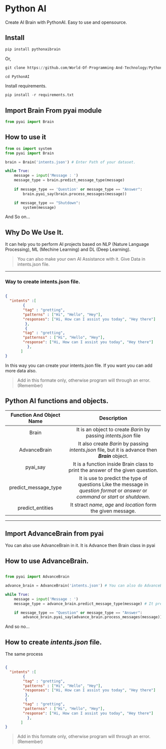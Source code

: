 # Python AI

Create AI Brain with PythonAI.
Easy to use and opensource. 

## Install

```python
pip install pythonaibrain
```
Or,

```python
git clone https://github.com/World-Of-Programming-And-Technology/PythonAI.git
```

```python
cd PythonAI
```

Install requirements. 

```python
pip install -r requirements.txt
```

## Import Brain From pyai module

```python
from pyai import Brain
```

## How to use it

```python
from os import system
from pyai import Brain

brain = Brain('intents.json') # Enter Path of your dataset.

while True:
	message = input('Message : ')
	message_type = brain.predict_message_type(message)
	
	if message_type == 'Question' or message_type == "Answer":
		brain.pyai_say(brain.process_messages(message))

	if message_type == "Shutdown":
		system(message)
```

And So on...

## Why Do We Use It.

It can help you to perform AI projects based on NLP (Nature Language Processing), ML (Mechine Learning) and DL (Deep Learning).

> You can also make your own AI Assistance with it.
> Give Data in intents.json file.

---

### Way to create intents.json file.

```json

{
  "intents" :[
        {
        "tag" : "gretting",
        "patterns" : ["Hi", "Hello", "Hey"],
        "responses": ["Hi, How can I assist you today", "Hey there"]
         },
         {
        "tag" : "gretting",
        "patternss" : ["Hi", "Hello", "Hey"],
        "response": ["Hi, How can I assist you today", "Hey there"]
          },
       ]
}
```

In this way you can create your intents.json  file. If you want you can add more data also.

> Add in this formate only, otherwise program will through an error. (Remember)

## Python AI functions and objects. 

| Function And Object Name| Description |
| :---: | :---: |
| Brain | It is an object to create *Barin* by passing *intents.json* file |
| AdvanceBrain | It also create *Barin* by passing *intents.json* file, but it is advance then ***Brain*** object. |
| pyai_say | It is a function inside Brain class to print the answer of the given question. |
| predict_message_type | It is use to predict the type  of questions Like the message in *question format* or *answer* or *command* or *start* or *shutdown*. |
| predict_entities | It stract *name*, *age* and *location* form the given message. |

---

## Import AdvanceBrain from pyai

You can also use AdvanceBrain in it. It is Advance then Brain class in pyai

## How to use AdvanceBrain.

```python

from pyai import AdvanceBrain

advance_brain = AdvanceBrain('intents.json') # You can also do AdvanceBrain() it also work.

while True:
	message = input('Message : ')
	message_type = advance_brain.predict_message_type(message) # It predict the message type.

	if message_type == "Question" or message_type == "Answer":
		advance_brain.pyai_say(advance_brain.process_messages(message)) # It can process the input message and print the output.

```

And so no...

## How to create ***_intents.json_*** file.

The same process

```json

{
  "intents" :[
        {
        "tag" : "gretting",
        "patterns" : ["Hi", "Hello", "Hey"],
        "responses": ["Hi, How can I assist you today", "Hey there"]
         },
         {
        "tag" : "gretting",
        "patternss" : ["Hi", "Hello", "Hey"],
        "response": ["Hi, How can I assist you today", "Hey there"]
          },
       ]
}
```

> Add in this formate only, otherwise program will through an error. (Remember)
